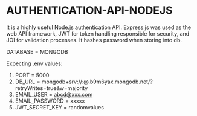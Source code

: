 # AUTHENTICATION-API-NODEJS
  It is a highly useful Node.js authentication API. Express.js was used as the web API framework, JWT for token handling responsible for security, and JOI for validation processes. It hashes password when storing into db.

DATABASE = MONGODB

Expecting .env values:
  1. PORT = 5000
  2. DB_URL = mongodb+srv://<username>:<password>@<DB-Instance>.b9m6yax.mongodb.net/<DB-Name>?retryWrites=true&w=majority
  3. EMAIL_USER = abcd@xxx.com
  4. EMAIL_PASSWORD = xxxxx
  5. JWT_SECRET_KEY = randomvalues
